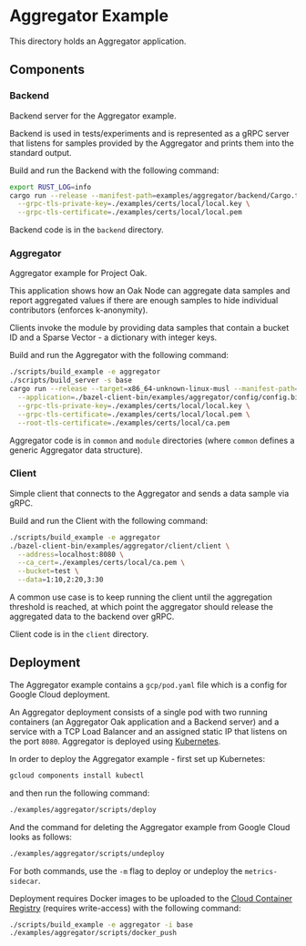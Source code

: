 # Aggregator Example

This directory holds an Aggregator application.

## Components

### Backend

Backend server for the Aggregator example.

Backend is used in tests/experiments and is represented as a gRPC server that
listens for samples provided by the Aggregator and prints them into the standard
output.

Build and run the Backend with the following command:

```bash
export RUST_LOG=info
cargo run --release --manifest-path=examples/aggregator/backend/Cargo.toml -- \
  --grpc-tls-private-key=./examples/certs/local/local.key \
  --grpc-tls-certificate=./examples/certs/local/local.pem
```

Backend code is in the `backend` directory.

### Aggregator

Aggregator example for Project Oak.

This application shows how an Oak Node can aggregate data samples and report
aggregated values if there are enough samples to hide individual contributors
(enforces k-anonymity).

Clients invoke the module by providing data samples that contain a bucket ID and
a Sparse Vector - a dictionary with integer keys.

Build and run the Aggregator with the following command:

```bash
./scripts/build_example -e aggregator
./scripts/build_server -s base
cargo run --release --target=x86_64-unknown-linux-musl --manifest-path=oak/server/rust/oak_loader/Cargo.toml -- \
  --application=./bazel-client-bin/examples/aggregator/config/config.bin \
  --grpc-tls-private-key=./examples/certs/local/local.key \
  --grpc-tls-certificate=./examples/certs/local/local.pem \
  --root-tls-certificate=./examples/certs/local/ca.pem
```

Aggregator code is in `common` and `module` directories (where `common` defines
a generic Aggregator data structure).

### Client

Simple client that connects to the Aggregator and sends a data sample via gRPC.

Build and run the Client with the following command:

```bash
./scripts/build_example -e aggregator
./bazel-client-bin/examples/aggregator/client/client \
  --address=localhost:8080 \
  --ca_cert=./examples/certs/local/ca.pem \
  --bucket=test \
  --data=1:10,2:20,3:30
```

A common use case is to keep running the client until the aggregation threshold
is reached, at which point the aggregator should release the aggregated data to
the backend over gRPC.

Client code is in the `client` directory.

## Deployment

The Aggregator example contains a `gcp/pod.yaml` file which is a config for
Google Cloud deployment.

An Aggregator deployment consists of a single pod with two running containers
(an Aggregator Oak application and a Backend server) and a service with a TCP
Load Balancer and an assigned static IP that listens on the port `8080`.
Aggregator is deployed using [Kubernetes](https://kubernetes.io/).

In order to deploy the Aggregator example - first set up Kubernetes:

```bash
gcloud components install kubectl
```

and then run the following command:

```bash
./examples/aggregator/scripts/deploy
```

And the command for deleting the Aggregator example from Google Cloud looks as
follows:

```bash
./examples/aggregator/scripts/undeploy
```

For both commands, use the `-m` flag to deploy or undeploy the
`metrics-sidecar`.

Deployment requires Docker images to be uploaded to the
[Cloud Container Registry](http://gcr.io/oak-ci/) (requires write-access) with
the following command:

```bash
./scripts/build_example -e aggregator -i base
./examples/aggregator/scripts/docker_push
```
